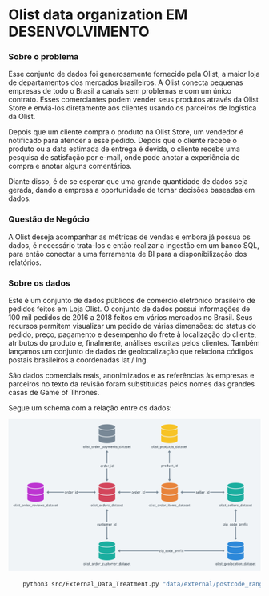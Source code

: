 # Olist data organization EM DESENVOLVIMENTO

### Sobre o problema
Esse conjunto de dados foi generosamente fornecido pela Olist, a maior loja de 
departamentos dos mercados brasileiros. A Olist conecta pequenas empresas de
todo o Brasil a canais sem problemas e com um único contrato. Esses 
comerciantes podem vender seus produtos através da Olist Store e enviá-los
diretamente aos clientes usando os parceiros de logística da Olist.

Depois que um cliente compra o produto na Olist Store, um vendedor é notificado 
para atender a esse pedido. Depois que o cliente recebe o produto ou a data 
estimada de entrega é devida, o cliente recebe uma pesquisa de satisfação por 
e-mail, onde pode anotar a experiência de compra e anotar alguns comentários.

Diante disso, é de se esperar que uma grande quantidade de dados seja gerada,
dando a empresa a oportunidade de tomar decisões baseadas em dados. 

### Questão de Negócio
A Olist deseja acompanhar as métricas de vendas e embora já possua os dados, é 
necessário trata-los e então realizar a ingestão em um banco SQL, para então 
conectar a uma ferramenta de BI para a disponibilização dos relatórios.

### Sobre os dados
Este é um conjunto de dados públicos de comércio eletrônico brasileiro de 
pedidos feitos em Loja Olist. O conjunto de dados possui informações de 100 mil 
pedidos de 2016 a 2018 feitos em vários mercados no Brasil. Seus recursos 
permitem visualizar um pedido de várias dimensões: do status do pedido, preço, 
pagamento e desempenho do frete à localização do cliente, atributos do produto 
e, finalmente, análises escritas pelos clientes. Também lançamos um conjunto de 
dados de geolocalização que relaciona códigos postais brasileiros a coordenadas
lat / lng.

São dados comerciais reais, anonimizados e as referências às empresas e 
parceiros no texto da revisão foram substituídas pelos nomes das grandes casas 
de Game of Thrones.

Segue um schema com a relação entre os dados:

![sch](images/schema.png)

```sh
    python3 src/External_Data_Treatment.py "data/external/postcode_ranges.xlsx - Sheet1.csv"
```
